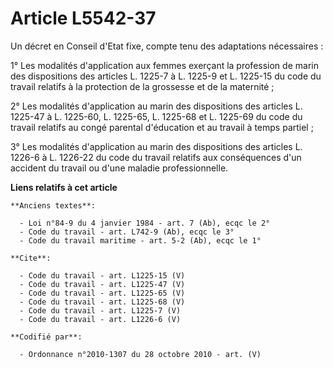 # Article L5542-37

Un décret en Conseil d'Etat fixe, compte tenu des adaptations nécessaires : 

1° Les modalités d'application aux femmes exerçant la profession de marin des dispositions des articles L. 1225-7 à L. 1225-9
et L. 1225-15 du code du travail relatifs à la protection de la grossesse et de la maternité ; 

2° Les modalités d'application au marin des dispositions des articles L. 1225-47 à L. 1225-60, L. 1225-65, L. 1225-68 et L.
1225-69 du code du travail relatifs au congé parental d'éducation et au travail à temps partiel ; 

3° Les modalités d'application au marin des dispositions des articles L. 1226-6 à L. 1226-22 du code du travail relatifs aux
conséquences d'un accident du travail ou d'une maladie professionnelle.

**Liens relatifs à cet article**

	**Anciens textes**:

	  - Loi n°84-9 du 4 janvier 1984 - art. 7 (Ab), ecqc le 2°
	  - Code du travail - art. L742-9 (Ab), ecqc le 3°
	  - Code du travail maritime - art. 5-2 (Ab), ecqc le 1°

	**Cite**:

	  - Code du travail - art. L1225-15 (V)
	  - Code du travail - art. L1225-47 (V)
	  - Code du travail - art. L1225-65 (V)
	  - Code du travail - art. L1225-68 (V)
	  - Code du travail - art. L1225-7 (V)
	  - Code du travail - art. L1226-6 (V)

	**Codifié par**:

	  - Ordonnance n°2010-1307 du 28 octobre 2010 - art. (V)
